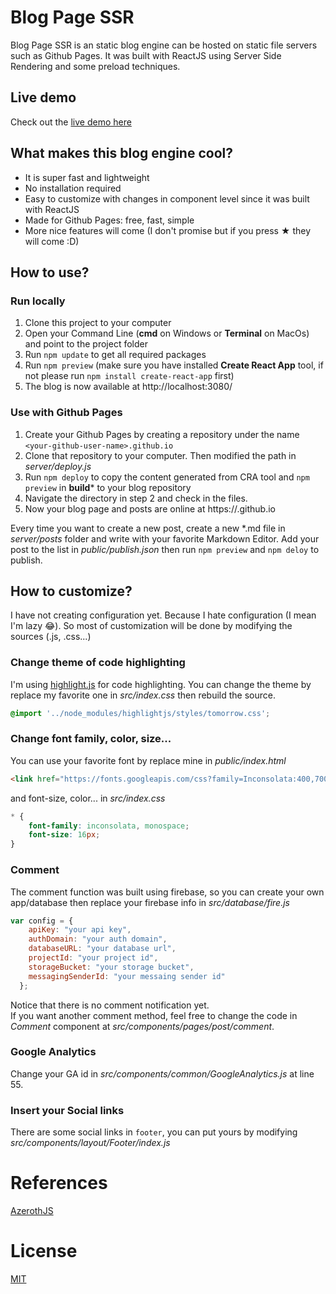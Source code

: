 # Blog Page SSR
Blog Page SSR is an static blog engine can be hosted on static file servers such as Github Pages.
It was built with ReactJS using Server Side Rendering and some preload techniques.

## Live demo
Check out the [live demo here](https://blogchanhday.com)

## What makes this blog engine cool?
- It is super fast and lightweight
- No installation required
- Easy to customize with changes in component level since it was built with ReactJS
- Made for Github Pages: free, fast, simple
- More nice features will come (I don't promise but if you press ★ they will come :D)


## How to use?

### Run locally
1. Clone this project to your computer
2. Open your Command Line (**cmd** on Windows or **Terminal** on MacOs) and point to the project folder
3. Run ```npm update``` to get all required packages
4. Run ```npm preview``` (make sure you have installed **Create React App** tool, if not please run ```npm install create-react-app``` first)
5. The blog is now available at http://localhost:3080/

### Use with Github Pages

1. Create your Github Pages by creating a repository under the name ```<your-github-user-name>.github.io```
2. Clone that repository to your computer. Then modified the path in *server/deploy.js*
3. Run ```npm deploy``` to copy the content generated from CRA tool and ```npm preview``` in **build*** to your blog repository
4. Navigate the directory in step 2 and check in the files.
5. Now your blog page and posts are online at https://<your-github-user-name>.github.io

Every time you want to create a new post, create a new *.md file in *server/posts* folder and write with your favorite Markdown Editor. Add your post to the list in *public/publish.json* then run ```npm preview``` and ```npm deloy``` to publish.

## How to customize?

I have not creating configuration yet. Because I hate configuration (I mean I'm lazy 😂).
So most of customization will be done by modifying the sources (.js, .css...)

### Change theme of code highlighting
I'm using [highlight.js](https://github.com/highlightjs/highlight.js) for code highlighting. You can change the theme by replace my favorite one in *src/index.css* then rebuild the source.

```css
@import '../node_modules/highlightjs/styles/tomorrow.css';
```

### Change font family, color, size...

You can use your favorite font by replace mine in *public/index.html*
```html
<link href="https://fonts.googleapis.com/css?family=Inconsolata:400,700&amp;subset=latin-ext,vietnamese" rel="stylesheet">
```
and font-size, color... in *src/index.css*
```css
* {
    font-family: inconsolata, monospace;
    font-size: 16px;
}
```
### Comment
The comment function was built using firebase, so you can create your own app/database then replace your firebase info in *src/database/fire.js*

```javascript
var config = {
    apiKey: "your api key",
    authDomain: "your auth domain",
    databaseURL: "your database url",
    projectId: "your project id",
    storageBucket: "your storage bucket",
    messagingSenderId: "your messaing sender id"
  };
```
Notice that there is no comment notification yet.      
If you want another comment method, feel free to change the code in *Comment* component at *src/components/pages/post/comment*.

### Google Analytics
Change your GA id in *src/components/common/GoogleAnalytics.js* at line 55.

### Insert your Social links
There are some social links in ```footer```, you can put yours by modifying *src/components/layout/Footer/index.js*

# References
[AzerothJS](https://github.com/huytd/azeroth-js)

# License
[MIT](https://opensource.org/licenses/MIT)
